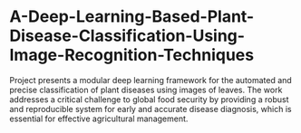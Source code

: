 # A-Deep-Learning-Based-Plant-Disease-Classification-Using-Image-Recognition-Techniques
Project presents a modular deep learning framework for the automated and precise classification of plant diseases using images of leaves. The work addresses a critical challenge to global food security by providing a robust and reproducible system for early and accurate disease diagnosis, which is essential for effective agricultural management.
